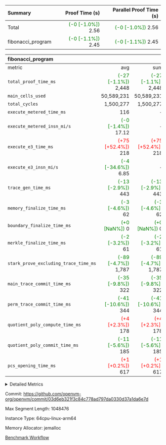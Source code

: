| Summary | Proof Time (s) | Parallel Proof Time (s) |
|:---|---:|---:|
| Total | <span style='color: green'>(-0 [-1.0%])</span> 2.56 | <span style='color: green'>(-0 [-1.0%])</span> 2.56 |
| fibonacci_program | <span style='color: green'>(-0 [-1.1%])</span> 2.45 | <span style='color: green'>(-0 [-1.1%])</span> 2.45 |


| fibonacci_program |||||
|:---|---:|---:|---:|---:|
|metric|avg|sum|max|min|
| `total_proof_time_ms ` | <span style='color: green'>(-27 [-1.1%])</span> 2,448 | <span style='color: green'>(-27 [-1.1%])</span> 2,448 | <span style='color: green'>(-27 [-1.1%])</span> 2,448 | <span style='color: green'>(-27 [-1.1%])</span> 2,448 |
| `main_cells_used     ` |  50,589,231 |  50,589,231 |  50,589,231 |  50,589,231 |
| `total_cycles        ` |  1,500,277 |  1,500,277 |  1,500,277 |  1,500,277 |
| `execute_metered_time_ms` |  116 | -          | -          | -          |
| `execute_metered_insn_mi/s` | <span style='color: green'>(-0 [-1.4%])</span> 17.12 | -          | -          | -          |
| `execute_e3_time_ms  ` | <span style='color: red'>(+75 [+52.4%])</span> 218 | <span style='color: red'>(+75 [+52.4%])</span> 218 | <span style='color: red'>(+75 [+52.4%])</span> 218 | <span style='color: red'>(+75 [+52.4%])</span> 218 |
| `execute_e3_insn_mi/s` | <span style='color: green'>(-4 [-34.6%])</span> 6.85 | -          | <span style='color: green'>(-4 [-34.6%])</span> 6.85 | <span style='color: green'>(-4 [-34.6%])</span> 6.85 |
| `trace_gen_time_ms   ` | <span style='color: green'>(-13 [-2.9%])</span> 443 | <span style='color: green'>(-13 [-2.9%])</span> 443 | <span style='color: green'>(-13 [-2.9%])</span> 443 | <span style='color: green'>(-13 [-2.9%])</span> 443 |
| `memory_finalize_time_ms` | <span style='color: green'>(-3 [-4.6%])</span> 62 | <span style='color: green'>(-3 [-4.6%])</span> 62 | <span style='color: green'>(-3 [-4.6%])</span> 62 | <span style='color: green'>(-3 [-4.6%])</span> 62 |
| `boundary_finalize_time_ms` | <span style='color: green'>(+0 [NaN%])</span> 0 | <span style='color: green'>(+0 [NaN%])</span> 0 | <span style='color: green'>(+0 [NaN%])</span> 0 | <span style='color: green'>(+0 [NaN%])</span> 0 |
| `merkle_finalize_time_ms` | <span style='color: green'>(-2 [-3.2%])</span> 61 | <span style='color: green'>(-2 [-3.2%])</span> 61 | <span style='color: green'>(-2 [-3.2%])</span> 61 | <span style='color: green'>(-2 [-3.2%])</span> 61 |
| `stark_prove_excluding_trace_time_ms` | <span style='color: green'>(-89 [-4.7%])</span> 1,787 | <span style='color: green'>(-89 [-4.7%])</span> 1,787 | <span style='color: green'>(-89 [-4.7%])</span> 1,787 | <span style='color: green'>(-89 [-4.7%])</span> 1,787 |
| `main_trace_commit_time_ms` | <span style='color: green'>(-35 [-9.8%])</span> 322 | <span style='color: green'>(-35 [-9.8%])</span> 322 | <span style='color: green'>(-35 [-9.8%])</span> 322 | <span style='color: green'>(-35 [-9.8%])</span> 322 |
| `perm_trace_commit_time_ms` | <span style='color: green'>(-41 [-10.6%])</span> 344 | <span style='color: green'>(-41 [-10.6%])</span> 344 | <span style='color: green'>(-41 [-10.6%])</span> 344 | <span style='color: green'>(-41 [-10.6%])</span> 344 |
| `quotient_poly_compute_time_ms` | <span style='color: red'>(+4 [+2.3%])</span> 178 | <span style='color: red'>(+4 [+2.3%])</span> 178 | <span style='color: red'>(+4 [+2.3%])</span> 178 | <span style='color: red'>(+4 [+2.3%])</span> 178 |
| `quotient_poly_commit_time_ms` | <span style='color: green'>(-11 [-5.6%])</span> 185 | <span style='color: green'>(-11 [-5.6%])</span> 185 | <span style='color: green'>(-11 [-5.6%])</span> 185 | <span style='color: green'>(-11 [-5.6%])</span> 185 |
| `pcs_opening_time_ms ` | <span style='color: red'>(+1 [+0.2%])</span> 617 | <span style='color: red'>(+1 [+0.2%])</span> 617 | <span style='color: red'>(+1 [+0.2%])</span> 617 | <span style='color: red'>(+1 [+0.2%])</span> 617 |



<details>
<summary>Detailed Metrics</summary>

|  | keygen_time_ms | commit_exe_time_ms | app proof_time_ms |
| --- | --- | --- |
|  | 244 | 5 | 6,532 | 

| group | num_segments | memory_to_vec_partition_time_ms | insns | fri.log_blowup | execute_segment_time_ms | execute_metered_time_ms | execute_metered_insn_mi/s |
| --- | --- | --- | --- | --- | --- | --- | --- |
| fibonacci_program | 1 | 22 | 1,500,278 | 1 | 6,007 | 116 | 17.12 | 

| group | air_name | quotient_deg | interactions | constraints |
| --- | --- | --- | --- | --- |
| fibonacci_program | AccessAdapterAir<16> | 2 | 5 | 12 | 
| fibonacci_program | AccessAdapterAir<2> | 2 | 5 | 12 | 
| fibonacci_program | AccessAdapterAir<32> | 2 | 5 | 12 | 
| fibonacci_program | AccessAdapterAir<4> | 2 | 5 | 12 | 
| fibonacci_program | AccessAdapterAir<8> | 2 | 5 | 12 | 
| fibonacci_program | BitwiseOperationLookupAir<8> | 2 | 2 | 4 | 
| fibonacci_program | MemoryMerkleAir<8> | 2 | 4 | 39 | 
| fibonacci_program | PersistentBoundaryAir<8> | 2 | 3 | 7 | 
| fibonacci_program | PhantomAir | 2 | 3 | 5 | 
| fibonacci_program | Poseidon2PeripheryAir<BabyBearParameters>, 1> | 2 | 1 | 286 | 
| fibonacci_program | ProgramAir | 1 | 1 | 4 | 
| fibonacci_program | RangeTupleCheckerAir<2> | 1 | 1 | 4 | 
| fibonacci_program | Rv32HintStoreAir | 2 | 18 | 28 | 
| fibonacci_program | VariableRangeCheckerAir | 1 | 1 | 4 | 
| fibonacci_program | VmAirWrapper<Rv32BaseAluAdapterAir, BaseAluCoreAir<4, 8> | 2 | 20 | 37 | 
| fibonacci_program | VmAirWrapper<Rv32BaseAluAdapterAir, LessThanCoreAir<4, 8> | 2 | 18 | 40 | 
| fibonacci_program | VmAirWrapper<Rv32BaseAluAdapterAir, ShiftCoreAir<4, 8> | 2 | 24 | 91 | 
| fibonacci_program | VmAirWrapper<Rv32BranchAdapterAir, BranchEqualCoreAir<4> | 2 | 11 | 20 | 
| fibonacci_program | VmAirWrapper<Rv32BranchAdapterAir, BranchLessThanCoreAir<4, 8> | 2 | 13 | 35 | 
| fibonacci_program | VmAirWrapper<Rv32CondRdWriteAdapterAir, Rv32JalLuiCoreAir> | 2 | 10 | 18 | 
| fibonacci_program | VmAirWrapper<Rv32JalrAdapterAir, Rv32JalrCoreAir> | 2 | 16 | 20 | 
| fibonacci_program | VmAirWrapper<Rv32LoadStoreAdapterAir, LoadSignExtendCoreAir<4, 8> | 2 | 18 | 33 | 
| fibonacci_program | VmAirWrapper<Rv32LoadStoreAdapterAir, LoadStoreCoreAir<4> | 2 | 17 | 40 | 
| fibonacci_program | VmAirWrapper<Rv32MultAdapterAir, DivRemCoreAir<4, 8> | 2 | 25 | 84 | 
| fibonacci_program | VmAirWrapper<Rv32MultAdapterAir, MulHCoreAir<4, 8> | 2 | 24 | 31 | 
| fibonacci_program | VmAirWrapper<Rv32MultAdapterAir, MultiplicationCoreAir<4, 8> | 2 | 19 | 19 | 
| fibonacci_program | VmAirWrapper<Rv32RdWriteAdapterAir, Rv32AuipcCoreAir> | 2 | 12 | 14 | 
| fibonacci_program | VmConnectorAir | 2 | 5 | 11 | 

| group | air_name | segment | rows | prep_cols | perm_cols | main_cols | cells |
| --- | --- | --- | --- | --- | --- | --- | --- |
| fibonacci_program | AccessAdapterAir<8> | 0 | 128 |  | 16 | 17 | 4,224 | 
| fibonacci_program | BitwiseOperationLookupAir<8> | 0 | 65,536 | 3 | 8 | 2 | 655,360 | 
| fibonacci_program | MemoryMerkleAir<8> | 0 | 512 |  | 16 | 32 | 24,576 | 
| fibonacci_program | PersistentBoundaryAir<8> | 0 | 128 |  | 12 | 20 | 4,096 | 
| fibonacci_program | PhantomAir | 0 | 1 |  | 12 | 6 | 18 | 
| fibonacci_program | Poseidon2PeripheryAir<BabyBearParameters>, 1> | 0 | 256 |  | 8 | 300 | 78,848 | 
| fibonacci_program | ProgramAir | 0 | 8,192 |  | 8 | 10 | 147,456 | 
| fibonacci_program | RangeTupleCheckerAir<2> | 0 | 524,288 | 2 | 8 | 1 | 4,718,592 | 
| fibonacci_program | Rv32HintStoreAir | 0 | 4 |  | 44 | 32 | 304 | 
| fibonacci_program | VariableRangeCheckerAir | 0 | 262,144 | 2 | 8 | 1 | 2,359,296 | 
| fibonacci_program | VmAirWrapper<Rv32BaseAluAdapterAir, BaseAluCoreAir<4, 8> | 0 | 1,048,576 |  | 52 | 36 | 92,274,688 | 
| fibonacci_program | VmAirWrapper<Rv32BaseAluAdapterAir, LessThanCoreAir<4, 8> | 0 | 524,288 |  | 40 | 37 | 40,370,176 | 
| fibonacci_program | VmAirWrapper<Rv32BranchAdapterAir, BranchEqualCoreAir<4> | 0 | 262,144 |  | 28 | 26 | 14,155,776 | 
| fibonacci_program | VmAirWrapper<Rv32BranchAdapterAir, BranchLessThanCoreAir<4, 8> | 0 | 8 |  | 32 | 32 | 512 | 
| fibonacci_program | VmAirWrapper<Rv32CondRdWriteAdapterAir, Rv32JalLuiCoreAir> | 0 | 131,072 |  | 28 | 18 | 6,029,312 | 
| fibonacci_program | VmAirWrapper<Rv32JalrAdapterAir, Rv32JalrCoreAir> | 0 | 32 |  | 36 | 28 | 2,048 | 
| fibonacci_program | VmAirWrapper<Rv32LoadStoreAdapterAir, LoadStoreCoreAir<4> | 0 | 128 |  | 52 | 41 | 11,904 | 
| fibonacci_program | VmAirWrapper<Rv32RdWriteAdapterAir, Rv32AuipcCoreAir> | 0 | 16 |  | 28 | 20 | 768 | 
| fibonacci_program | VmConnectorAir | 0 | 2 | 1 | 16 | 5 | 42 | 

| group | segment | trace_gen_time_ms | total_proof_time_ms | total_cycles | total_cells | stark_prove_excluding_trace_time_ms | quotient_poly_compute_time_ms | quotient_poly_commit_time_ms | prove_segment_time_ms | perm_trace_commit_time_ms | pcs_opening_time_ms | merkle_finalize_time_ms | memory_to_vec_partition_time_ms | memory_finalize_time_ms | main_trace_commit_time_ms | main_cells_used | insns | generate_perm_trace_time_ms_time_ms | execute_e3_time_ms | execute_e3_insn_mi/s | boundary_finalize_time_ms |
| --- | --- | --- | --- | --- | --- | --- | --- | --- | --- | --- | --- | --- | --- | --- | --- | --- | --- | --- | --- | --- | --- |
| fibonacci_program | 0 | 443 | 2,448 | 1,500,277 | 160,837,996 | 1,787 | 178 | 185 | 1,961 | 344 | 617 | 61 | 24 | 62 | 322 | 50,589,231 | 1,500,278 | 134 | 218 | 6.85 | 0 | 

| group | segment | trace_height_constraint | weighted_sum | threshold |
| --- | --- | --- | --- | --- |
| fibonacci_program | 0 | 0 | 3,932,542 | 2,013,265,921 | 
| fibonacci_program | 0 | 1 | 10,749,400 | 2,013,265,921 | 
| fibonacci_program | 0 | 2 | 1,966,271 | 2,013,265,921 | 
| fibonacci_program | 0 | 3 | 10,749,532 | 2,013,265,921 | 
| fibonacci_program | 0 | 4 | 1,664 | 2,013,265,921 | 
| fibonacci_program | 0 | 5 | 640 | 2,013,265,921 | 
| fibonacci_program | 0 | 6 | 7,209,100 | 2,013,265,921 | 
| fibonacci_program | 0 | 7 |  | 2,013,265,921 | 
| fibonacci_program | 0 | 8 | 35,535,101 | 2,013,265,921 | 

</details>


Commit: https://github.com/openvm-org/openvm/commit/03d6eb321f3c84c778ad797da0330d37a1da6e7d

Max Segment Length: 1048476

Instance Type: 64cpu-linux-arm64

Memory Allocator: jemalloc

[Benchmark Workflow](https://github.com/openvm-org/openvm/actions/runs/15936561237)
